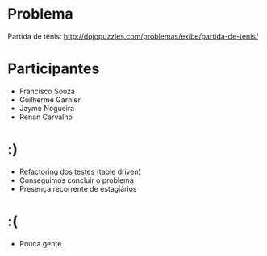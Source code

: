 Problema
========

Partida de tênis: http://dojopuzzles.com/problemas/exibe/partida-de-tenis/

Participantes
=============


- Francisco Souza
- Guilherme Garnier
- Jayme Nogueira
- Renan Carvalho

:)
==

- Refactoring dos testes (table driven)
- Conseguimos concluir o problema
- Presença recorrente de estagiários

:(
==

- Pouca gente

